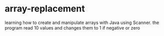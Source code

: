 # array-replacement
learning how to create and manipulate arrays with Java using Scanner.
the program read 10 values and changes them to 1 if negative or zero

